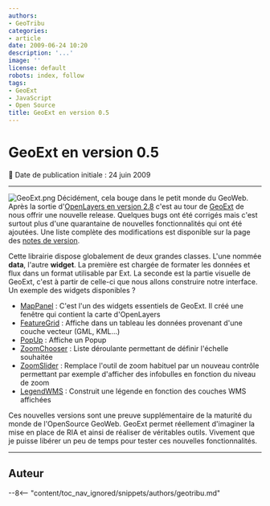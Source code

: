 ```yaml
---
authors:
- GeoTribu
categories:
- article
date: 2009-06-24 10:20
description: '...'
image: ''
license: default
robots: index, follow
tags:
- GeoExt
- JavaScript
- Open Source
title: GeoExt en version 0.5
---
```


# GeoExt en version 0.5


:calendar: Date de publication initiale : 24 juin 2009


----

![GeoExt.png](/sites/default/files/Tuto/img/Blog/GeoExt.png) Décidément, cela bouge dans le petit monde du GeoWeb. Après la sortie d'[OpenLayers en version 2.8](http://geotribu.net/node/129) c'est au tour de [GeoExt](http://www.geoext.org/) de nous offrir une nouvelle release. Quelques bugs ont été corrigés mais c'est surtout plus d'une quarantaine de nouvelles fonctionnalités qui ont été ajoutées. Une liste complète des modifications est disponible sur la page des [notes de version](http://www.geoext.org/trac/geoext/wiki/Release/0.5/Notes).


Cette librairie dispose globalement de deux grandes classes. L'une nommée **data**, l'autre **widget**. La première est chargée de formater les données et flux dans un format utilisable par Ext. La seconde est la partie visuelle de GeoExt, c'est à partir de celle-ci que nous allons construire notre interface. Un exemple des widgets disponibles ?


* [MapPanel](http://dev.geoext.org/trunk/geoext/examples/mappanel-window.html) : C'est l'un des widgets essentiels de GeoExt. Il créé une fenêtre qui contient la carte d'OpenLayers
* [FeatureGrid](http://dev.geoext.org/trunk/geoext/examples/feature-grid.html) : Affiche dans un tableau les données provenant d'une couche vecteur (GML, KML...)
* [PopUp](http://dev.geoext.org/trunk/geoext/examples/popup.html) : Affiche un Popup
* [ZoomChooser](http://dev.geoext.org/trunk/geoext/examples/zoom-chooser.html) : Liste déroulante permettant de définir l'échelle souhaitée
* [ZoomSlider](http://dev.geoext.org/trunk/geoext/examples/zoomslider.html) : Remplace l'outil de zoom habituel par un nouveau contrôle permettant par exemple d'afficher des infobulles en fonction du niveau de zoom
* [LegendWMS](http://dev.geoext.org/trunk/geoext/examples/legendpanel.html) : Construit une légende en fonction des couches WMS affichées


Ces nouvelles versions sont une preuve supplémentaire de la maturité du monde de l'OpenSource GeoWeb. GeoExt permet réellement d'imaginer la mise en place de RIA et ainsi de réaliser de véritables outils. Vivement que je puisse libérer un peu de temps pour tester ces nouvelles fonctionnalités.




----

## Auteur

--8<-- "content/toc_nav_ignored/snippets/authors/geotribu.md"
